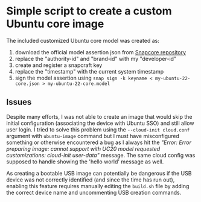 # Simple script to create a custom Ubuntu core image

The included customized Ubuntu core model was created as:
1. download the official model assertion json from [Snapcore repository](https://github.com/snapcore/models/blob/master/ubuntu-core-22-amd64.json) 
2. replace the "authority-id" and "brand-id" with my "developer-id"
3. create and register a snapcraft key
4. replace the "timestamp" with the current system timestamp
5. sign the model assertion using `snap sign -k keyname < my-ubuntu-22-core.json > my-ubuntu-22-core.model`

## Issues
Despite many efforts, I was not able to create an image that would skip the initial configuration (associating the device with Ubuntu SSO) and still allow user login. I tried to solve this problem using the `--cloud-init cloud.conf` argument with `ubuntu-image` command but I must have misconfigured something or otherwise encountered a bug as I always hit the _"Error: Error preparing image: cannot support with UC20 model requested customizations: cloud-init user-data"_ message. The same cloud config was supposed to handle showing the 'hello world' message as well.

As creating a bootable USB image can potentially be dangerous if the USB device was not correctly identified (and since the time has run out), enabling this feature requires manually editing the `build.sh` file by adding the correct device name and uncommenting USB creation commands.